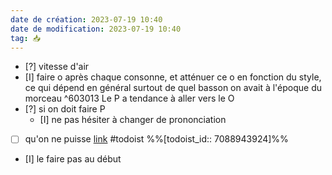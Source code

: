 ```yaml
---
date de création: 2023-07-19 10:40
date de modification: 2023-07-19 10:40
tag: 📥
---
```

- [?] vitesse d'air
- [I] faire o après chaque consonne, et atténuer ce o en fonction du style, ce qui dépend en général surtout de quel basson on avait à l'époque du morceau ^603013
Le P a tendance à aller vers le O
- [?] si on doit faire P
	- [I] ne pas hésiter à changer de prononciation
- [ ] qu'on ne puisse  [link](https://todoist.com/showTask?id=7088943924) #todoist %%[todoist_id:: 7088943924]%%

- [I] le faire pas au début 
